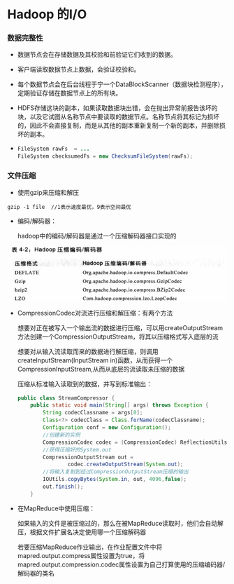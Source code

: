 # Hadoop 的I/O

### 数据完整性

- 数据节点会在存储数据及其校验和前验证它们收到的数据。

- 客户端读取数据节点上数据，会验证校验和。

- 每个数据节点会在后台线程于宁一个DataBlockScanner（数据块检测程序），定期验证存储在数据节点上的所有块。

- HDFS存储这块的副本，如果读取数据块出错，会在抛出异常前报告该坏的块，以及它试图从名称节点中要读取的数据节点。名称节点将其标记为损坏的，因此不会直接复制，而是从其他的副本重新复制一个新的副本，并删除损坏的副本。

- ```Java
  FileSystem rawFs  = ...
  FileSystem checksumedFs = new ChecksumFileSystem(rawFs);
  ```

### 文件压缩

- 使用gzip来压缩和解压

```shell
gzip -1 file  //1表示速度最优，9表示空间最优
```

- 编码/解码器：

  hadoop中的编码/解码器是通过一个压缩解码器接口实现的

![1539910758595](../images/1539910758595.png)

- CompressionCodec对流进行压缩和解压缩：有两个方法

  想要对正在被写入一个输出流的数据进行压缩，可以用createOutputStream方法创建一个CompressionOutputStream，将其以压缩格式写入底层的流

  想要对从输入流读取而来的数据进行解压缩，则调用createInputStream(InputStream in)函数，从而获得一个CompressionInputStream,从而从底层的流读取未压缩的数据

  压缩从标准输入读取到的数据，并写到标准输出：

  ```Java
  public class StreamCompressor {
      public static void main(String[] args) throws Exception {
          String codecClassname = args[0];
          Class<?> codecClass = Class.forName(codecClassname);
          Configuration conf = new Configuration();
          //创建新的实例
          CompressionCodec codec = (CompressionCodec) ReflectionUtils.newInstance(codecClass, conf);
          //获得压缩好的System.out
          CompressionOutputStream out =
                  codec.createOutputStream(System.out);
          //将输入复制到经过CompressionOutputStream压缩的输出
          IOUtils.copyBytes(System.in, out, 4096,false);
          out.finish();
      }
  ```

- 在MapReduce中使用压缩：

  如果输入的文件是被压缩过的，那么在被MapReduce读取时，他们会自动解压，根据文件扩展名决定使用哪一个压缩解码器

  若要压缩MapReduce作业输出，在作业配置文件中将mapred.output.compress属性设置为true，将mapred.output.compression.codec属性设置为自己打算使用的压缩编码器/解码器的类名